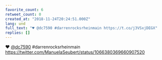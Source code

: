```yaml
---
favorite_count: 6
retweet_count: 0
created_at: "2018-11-24T20:24:51.000Z"
lang: und
full_text: "♥️ @dc7590 #darrenrocksrheinmain https://t.co/j3VSxjDEGX"
replies: []
---
```


♥️ [@dc7590](https://twitter.com/dc7590) #darrenrocksrheinmain
<https://twitter.com/ManuelaSeubert/status/1066380369660907520>
